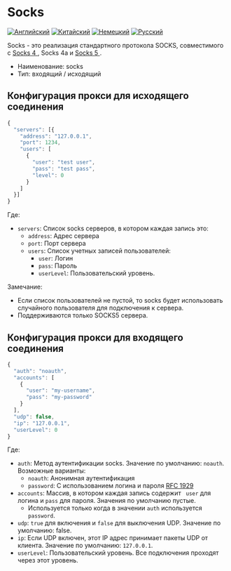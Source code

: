 # Socks

[![Английский](../../resources/english.svg)](https://www.v2ray.com/en/configuration/protocols/socks.html) [![Китайский](../../resources/chinese.svg)](https://www.v2ray.com/chapter_02/protocols/socks.html) [![Немецкий](../../resources/german.svg)](https://www.v2ray.com/de/configuration/protocols/socks.html) [![Русский](../../resources/russian.svg)](https://www.v2ray.com/ru/configuration/protocols/socks.html)

Socks - это реализация стандартного протокола SOCKS, совместимого с [ Socks 4 ](http://ftp.icm.edu.pl/packages/socks/socks4/SOCKS4.protocol), Socks 4а и [ Socks 5 ](http://ftp.icm.edu.pl/packages/socks/socks4/SOCKS4.protocol).

* Наименование: socks
* Тип: входящий / исходящий

## Конфигурация прокси для исходящего соединения

```javascript
{
  "servers": [{
    "address": "127.0.0.1",
    "port": 1234,
    "users": [
      {
        "user": "test user",
        "pass": "test pass",
        "level": 0
      }
    ]
  }]
}
```

Где:

* `servers`: Список socks серверов, в котором каждая запись это: 
  * `address`: Адрес сервера
  * `port`: Порт сервера
  * `users`: Список учетных записей пользователей: 
    * `user`: Логин
    * `pass`: Пароль
    * ` userLevel `: Пользовательский уровень.

Замечание:

* Если список пользователей не пустой, то socks будет использовать случайного пользователя для подключения к сервера.
* Поддерживаются только SOCKS5 сервера.

## Конфигурация прокси для входящего соединения

```javascript
{
  "auth": "noauth",
  "accounts": [
    {
      "user": "my-username",
      "pass": "my-password"
    }
  ],
  "udp": false,
  "ip": "127.0.0.1",
  "userLevel": 0
}
```

Где:

* `auth`: Метод аутентификации socks. Значение по умолчанию: `noauth`. Возможные варианты: 
  * `noauth`: Анонимная аутентификация
  * `password`: С использованием логина и пароля [RFC 1929](https://tools.ietf.org/html/rfc1929)
* `accounts`: Массив, в котором каждая запись содержит ` user` для логина и ` pass ` для пароля. Значения по умолчанию пустые. 
  * Используется только когда в значении `auth` используется `password`.
* `udp`: `true` для включения и `false` для выключения UDP. Значение по умолчанию: false.
* `ip`: Если UDP включен, этот IP адрес принимает пакеты UDP от клиента. Значение по умолчанию: `127.0.0.1`.
* ` userLevel `: Пользовательский уровень. Все подключения проходят через этот уровень.